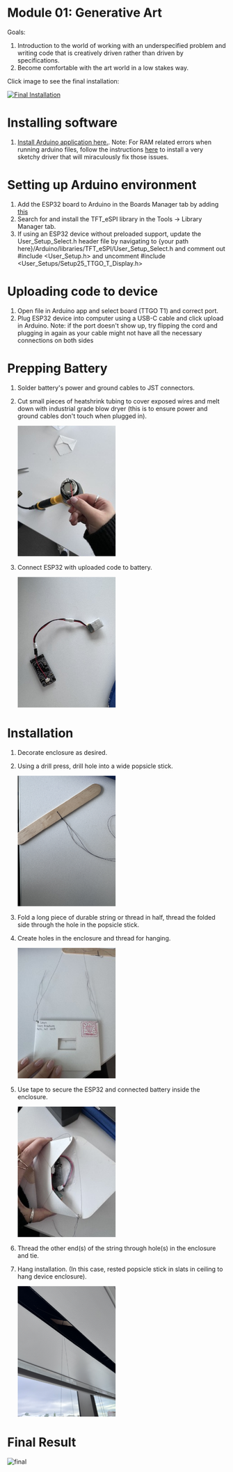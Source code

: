 # Module 01: Generative Art
Goals: 
1. Introduction to the world of working with an underspecified problem and writing code that is creatively driven rather than driven by specifications.
2. Become comfortable with the art world in a low stakes way.


Click image to see the final installation:

[![Final Installation](https://img.youtube.com/vi/gXei0mASSDU/0.jpg)](https://www.youtube.com/watch?v=gXei0mASSDU )


# Installing software
1. [Install Arduino application here.](https://www.arduino.cc/en/software). 
  Note: For RAM related errors when running arduino files, follow the instructions [here](https://github.com/Xinyuan-LilyGO/TTGO-T-Display) to install a very sketchy driver that will miraculously fix those issues. 

# Setting up Arduino environment
1. Add the ESP32 board to Arduino in the Boards Manager tab by adding [this](https://dl.espressif.com/dl/package_esp32_index.json)
2. Search for and install the TFT_eSPI library in the Tools -> Library Manager tab.
3. If using an ESP32 device without preloaded support, update the User_Setup_Select.h header file by navigating to {your path here}/Arduino/libraries/TFT_eSPI/User_Setup_Select.h and comment out #include <User_Setup.h> and uncomment #include <User_Setups/Setup25_TTGO_T_Display.h>

# Uploading code to device 
1. Open file in Arduino app and select board (TTGO T1) and correct port.
2. Plug ESP32 device into computer using a USB-C cable and click upload in Arduino. 
   Note: if the port doesn't show up, try flipping the cord and plugging in again as your cable might not have all the necessary connections on both sides

# Prepping Battery
1. Solder battery's power and ground cables to JST connectors.
2. Cut small pieces of heatshrink tubing to cover exposed wires and melt down with industrial grade blow dryer (this is to ensure power and ground cables don't touch when plugged in).
   
   <img src="./heatshrink.JPG" alt="melting heatshrink" style="height: 300px;"/>
   
3. Connect ESP32 with uploaded code to battery.

   <img src="./battery.JPG" alt="prepped battery connected to ESP32" style="height: 300px;"/>

# Installation 
1. Decorate enclosure as desired.
2. Using a drill press, drill hole into a wide popsicle stick.

    <img src="./drillpress.JPG" alt="drilled hole in popsicle stick" style="height: 300px;"/>
    
3. Fold a long piece of durable string or thread in half, thread the folded side through the hole in the popsicle stick.
4. Create holes in the enclosure and thread for hanging.

   <img src="./threaded.JPG" alt="threaded enclosure" style="height: 300px;"/>
5. Use tape to secure the ESP32 and connected battery inside the enclosure.

   <img src="./assembly.JPG" alt="assembled ESP32 and battery inside enclosure" style="height: 300px;"/>
   
6. Thread the other end(s) of the string through hole(s) in the enclosure and tie.
7. Hang installation. (In this case, rested popsicle stick in slats in ceiling to hang device enclosure).

    <img src="./installation.JPG" alt="hanging installation" style="height: 300px;"/>


# Final Result

  <img src="./IMG_4190" alt="final" style="height: 300px;"/>



